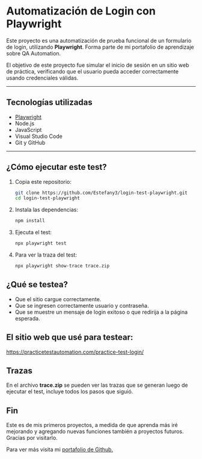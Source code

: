 # Automatización de Login con Playwright

Este proyecto es una automatización de prueba funcional de un formulario de login, utilizando **Playwright**. Forma parte de mi portafolio de aprendizaje sobre QA Automation.

El objetivo de este proyecto fue simular el inicio de sesión en un sitio web de práctica, verificando que el usuario pueda acceder correctamente usando credenciales válidas.

---

## Tecnologías utilizadas

- [Playwright](https://playwright.dev/)
- Node.js
- JavaScript
- Visual Studio Code
- Git y GitHub

---

## ¿Cómo ejecutar este test?

1. Copia este repositorio:
   ```bash
   git clone https://github.com/Estefany3/login-test-playwright.git
   cd login-test-playwright

2. Instala las dependencias: 
	```bash
	npm install

3. Ejecuta el test:
	```bash
	npx playwright test

4. Para ver la traza del test:
	```bash
	npx playwright show-trace trace.zip

## ¿Qué se testea?

- Que el sitio cargue correctamente.
- Que se ingresen correctamente usuario y contraseña.
- Que se muestre un mensaje de login exitoso o que redirija a la página esperada.

## El sitio web que usé para testear:

https://practicetestautomation.com/practice-test-login/

## Trazas

En el archivo **trace.zip** se pueden ver las trazas que se generan luego de ejecutar el test, incluye todos los pasos que siguió.

## Fin

Este es de mis primeros proyectos, a medida de que aprenda más iré mejorando y agregando nuevas funciones también a proyectos futuros. Gracias por visitarlo.

Para ver más visita mi [portafolio de Github.](https://github.com/Estefany3/Portfolio-QA)


